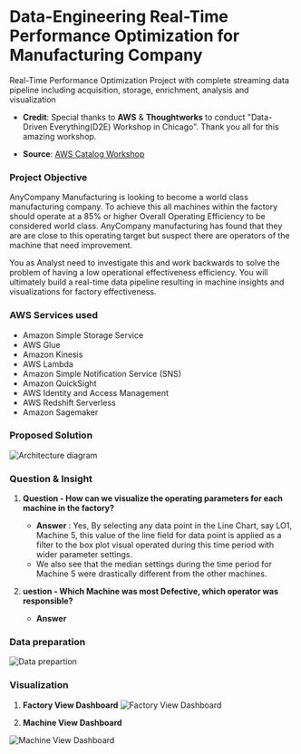 # Data-Engineering Real-Time Performance Optimization for Manufacturing Company

Real-Time Performance Optimization Project with complete streaming data pipeline including acquisition, storage, enrichment, analysis and visualization

- **Credit**: Special thanks to **AWS** & **Thoughtworks** to conduct "Data-Driven Everything(D2E) Workshop in Chicago". Thank you all for this amazing workshop.

- **Source**: [AWS Catalog Workshop](https://catalog.workshops.aws/event/dashboard/en-US/workshop#data-strategy:-real-time-performance-optimization)

### Project Objective 

AnyCompany Manufacturing is looking to become a world class manufacturing company. To achieve this all machines within the factory should operate at a 85% or higher Overall Operating Efficiency to be considered world class. AnyCompany manufacturing has found that they are are close to this operating target but suspect there are operators of the machine that need improvement.

You as Analyst need to investigate this and work backwards to solve the problem of having a low operational effectiveness efficiency. You will ultimately build a real-time data pipeline resulting in machine insights and visualizations for factory effectiveness.

### AWS Services used
- Amazon Simple Storage Service
- AWS Glue
- Amazon Kinesis
- AWS Lambda
- Amazon Simple Notification Service (SNS)
- Amazon QuickSight
- AWS Identity and Access Management
- AWS Redshift Serverless
- Amazon Sagemaker

### Proposed Solution

![Architecture diagram](https://github.com/Ashleshk/Data-Engineering-Real-Time-Performance-Optimization-for-Manufacturing-Company/blob/main/Solution%20Architecture.png)


### Question & Insight

1. **Question - How can we visualize the operating parameters for each machine in the factory?** 
    - **Answer** : Yes, By selecting any data point in the Line Chart, say LO1, Machine 5, this value of the line field for data point is applied as a filter to the box plot visual operated during this time period with wider parameter settings. 
    - We also see that the median settings during the time period for Machine 5 were drastically different from the other machines.


2. **uestion - Which Machine was most Defective, which operator was responsible?**
    - **Answer**


### Data preparation 

![Data prepartion](https://github.com/Ashleshk/Data-Engineering-Real-Time-Performance-Optimization-for-Manufacturing-Company/blob/main/Data%20Preparation.png)


### Visualization 

1. **Factory View Dashboard**
![Factory View Dashboard](https://github.com/Ashleshk/Data-Engineering-Real-Time-Performance-Optimization-for-Manufacturing-Company/blob/main/Factory%20View.png)

2. **Machine View Dashboard**

![Machine View Dashboard](https://github.com/Ashleshk/Data-Engineering-Real-Time-Performance-Optimization-for-Manufacturing-Company/blob/main/Machine%20View.png)